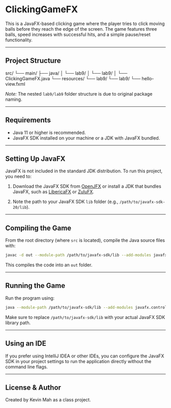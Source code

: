 # ClickingGameFX

This is a JavaFX-based clicking game where the player tries to click moving balls before they reach the edge of the screen. The game features three balls, speed increases with successful hits, and a simple pause/reset functionality.

---

## Project Structure

src/
 └── main/
      ├── java/
      │    └── lab9/
      │         └── lab9/
      │             └── ClickingGameFX.java
      └── resources/
           └── lab9/
                └── lab9/
                    └── hello-view.fxml

*Note:* The nested `lab9/lab9` folder structure is due to original package naming.

---

## Requirements

- Java 11 or higher is recommended.
- JavaFX SDK installed on your machine or a JDK with JavaFX bundled.

---

## Setting Up JavaFX

JavaFX is not included in the standard JDK distribution. To run this project, you need to:

1. Download the JavaFX SDK from [OpenJFX](https://openjfx.io/) or install a JDK that bundles JavaFX, such as [LibericaFX](https://bell-sw.com/pages/downloads/#/javafx) or [ZuluFX](https://www.azul.com/downloads/?package=jdk-fx).

2. Note the path to your JavaFX SDK `lib` folder (e.g., `/path/to/javafx-sdk-20/lib`).

---

## Compiling the Game

From the root directory (where `src` is located), compile the Java source files with:

```bash
javac -d out --module-path /path/to/javafx-sdk/lib --add-modules javafx.controls src/main/java/lab9/lab9/*.java
```


This compiles the code into an `out` folder.

---

## Running the Game

Run the program using:

```bash
java --module-path /path/to/javafx-sdk/lib --add-modules javafx.controls -cp out lab9.lab9.ClickingGameFX
```

Make sure to replace `/path/to/javafx-sdk/lib` with your actual JavaFX SDK library path.

---

## Using an IDE

If you prefer using IntelliJ IDEA or other IDEs, you can configure the JavaFX SDK in your project settings to run the application directly without the command line flags.

---

## License & Author

Created by Kevin Mah as a class project.

